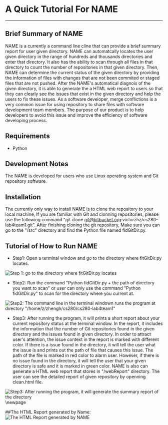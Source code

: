 # A Quick Tutorial For NAME
______

## Brief Summary of NAME
NAME is a currently a command line cline that can provide a brief summary report for user given directory. NAME can automatcally locates the user given directory in the range of hundreds and thousands directories and enter that directory. It also has the ability to scan through all files in that directory to count the number of repositories in that given directory. Then, NAME can determine the current status of the given directory by providing the information of files with changes that are not been commited or staged files that are not pushed. After the NAME's automatical diagnois of the given directory, it is able to generate the a HTML web report to users so that they can clearly see the issues that exist in the given directory and help the users to fix these issues. As a software developer, merge conflictions is a very common issue for using repository to share files with software development team members. The purpose of our product is to help developers to avoid this issue and improve the efficiency of software developing process.


## Requirements
* Python

## Development Notes

The NAME is developed for users who use Linux operating system and Git repository software. 


## Installation
The currently only way to install NAME is to clone the repository to your local machine, If you are familiar with Git and clonning repositories, please use the following command "git clone git@bitbucket.org:victorzhz/cs280-lab4team1.git". After finishing cloning the git repository, Make sure you can go to the "/src" directory and find the Python file named fidGitDir.py. 



## Tutorial of How to Run NAME

+ Step1: Open a terminal window and go to the directory where fitGitDir.py locates. 

![Step 1: go to the directory where fitGitDir.py locates](Step1.png)

+ Step2: Run the command "Python fidGitDir.py + the path of directory you want to scan" or user can only use the command "Python fidGitDir.py" to scan for the directory where you current at. 

![Step2: The command line in the terminal windown runs the program at directory "/home/z/zhengh/cs280/cs280-lab4team1"](Step2.png)


+ Step3: After running the program, it will prints a short report about your current repository status at the terminal window. In the report, it includes the information that the number of Git repositories found in the given directory and the issues found in given directory. In order to attract user's attention, the issue context in the report is marked with different color. If there is a issue found in the directory, it will tell the user what the issue is and prints out the path of file that causes this issue. The path of the file is marked in red color to alarm user. However, if there is no issue found in the directory, it will tell the user that your given directory is safe and it is marked in green color. NAME is also can generate a HTML web report that stores in "/webReport" directory. The user can see the detailed report of given repository by openning clean.html file. 

![Step3: After running the program, it will generate the summary report of the directory](Step3.png)
\newpage

##The HTML Report generated by Name: 
![The HTML Report generated by NAME](HTML_Report.png)




